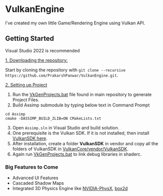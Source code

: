 # VulkanEngine

I've created my own little Game/Rendering Engine using Vulkan API.

## Getting Started
Visual Studio 2022 is recommended

<ins>1. Downloading the repository:</ins>

Start by cloning the repository with `git clone --recursive https://github.com/PrakarshPanwar/VulkanEngine.git`.

<ins>2. Setting up Project</ins>
1. Run the [VkGenProjects.bat](VkGenProjects.bat) file found in main repository to generate Project Files.
2. Build Assimp submodule by typing below text in Command Prompt
```
cd Assimp 
cmake -DASSIMP_BUILD_ZLIB=ON CMakeLists.txt
```
3. Open `Assimp.sln` in Visual Studio and build solution.
4. One prerequisite is the Vulkan SDK. If it is not installed, then install [VulkanSDK here](https://vulkan.lunarg.com/).
5. After installation, create a folder **VulkanSDK** in vendor and copy all the folders of VulkanSDK in [VulkanCore/vendor/VulkanSDK](VulkanCore/vendor).
6. Again run [VkGenProjects.bat](VkGenProjects.bat) to link debug libraries in shaderc.

### Big Features to Come

- Advanced UI Features
- Cascaded Shadow Maps
- Integrated 3D Physics Engine like [NVIDIA-PhysX](https://github.com/NVIDIAGameWorks/PhysX), [box2d](https://github.com/erincatto/box2d)